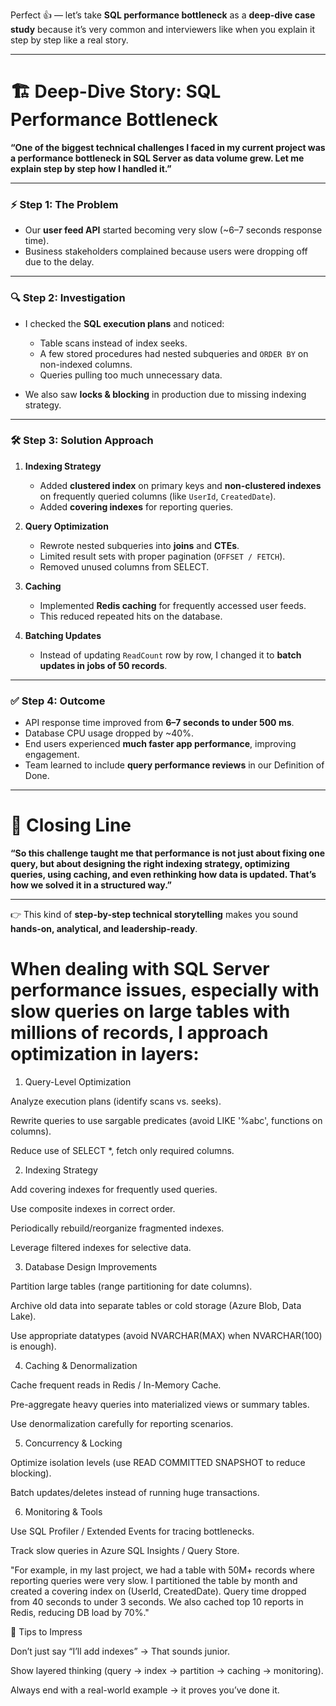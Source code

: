 

Perfect 👍 — let’s take **SQL performance bottleneck** as a **deep-dive case study** because it’s very common and interviewers like when you explain it step by step like a real story.

---

# 🏗️ Deep-Dive Story: SQL Performance Bottleneck

**“One of the biggest technical challenges I faced in my current project was a performance bottleneck in SQL Server as data volume grew. Let me explain step by step how I handled it.”**

---

### ⚡ Step 1: The Problem

* Our **user feed API** started becoming very slow (\~6–7 seconds response time).
* Business stakeholders complained because users were dropping off due to the delay.

---

### 🔍 Step 2: Investigation

* I checked the **SQL execution plans** and noticed:

  * Table scans instead of index seeks.
  * A few stored procedures had nested subqueries and `ORDER BY` on non-indexed columns.
  * Queries pulling too much unnecessary data.

* We also saw **locks & blocking** in production due to missing indexing strategy.

---

### 🛠️ Step 3: Solution Approach

1. **Indexing Strategy**

   * Added **clustered index** on primary keys and **non-clustered indexes** on frequently queried columns (like `UserId`, `CreatedDate`).
   * Added **covering indexes** for reporting queries.

2. **Query Optimization**

   * Rewrote nested subqueries into **joins** and **CTEs**.
   * Limited result sets with proper pagination (`OFFSET / FETCH`).
   * Removed unused columns from SELECT.

3. **Caching**

   * Implemented **Redis caching** for frequently accessed user feeds.
   * This reduced repeated hits on the database.

4. **Batching Updates**

   * Instead of updating `ReadCount` row by row, I changed it to **batch updates in jobs of 50 records**.

---

### ✅ Step 4: Outcome

* API response time improved from **6–7 seconds to under 500 ms**.
* Database CPU usage dropped by \~40%.
* End users experienced **much faster app performance**, improving engagement.
* Team learned to include **query performance reviews** in our Definition of Done.

---

# 🌟 Closing Line

**“So this challenge taught me that performance is not just about fixing one query, but about designing the right indexing strategy, optimizing queries, using caching, and even rethinking how data is updated. That’s how we solved it in a structured way.”**

---

👉 This kind of **step-by-step technical storytelling** makes you sound **hands-on, analytical, and leadership-ready**.

# When dealing with SQL Server performance issues, especially with slow queries on large tables with millions of records, I approach optimization in layers:

1. Query-Level Optimization

Analyze execution plans (identify scans vs. seeks).

Rewrite queries to use sargable predicates (avoid LIKE '%abc', functions on columns).

Reduce use of SELECT *, fetch only required columns.

2. Indexing Strategy

Add covering indexes for frequently used queries.

Use composite indexes in correct order.

Periodically rebuild/reorganize fragmented indexes.

Leverage filtered indexes for selective data.

3. Database Design Improvements

Partition large tables (range partitioning for date columns).

Archive old data into separate tables or cold storage (Azure Blob, Data Lake).

Use appropriate datatypes (avoid NVARCHAR(MAX) when NVARCHAR(100) is enough).

4. Caching & Denormalization

Cache frequent reads in Redis / In-Memory Cache.

Pre-aggregate heavy queries into materialized views or summary tables.

Use denormalization carefully for reporting scenarios.

5. Concurrency & Locking

Optimize isolation levels (use READ COMMITTED SNAPSHOT to reduce blocking).

Batch updates/deletes instead of running huge transactions.

6. Monitoring & Tools

Use SQL Profiler / Extended Events for tracing bottlenecks.

Track slow queries in Azure SQL Insights / Query Store.

"For example, in my last project, we had a table with 50M+ records where reporting queries were very slow. I partitioned the table by month and created a covering index on (UserId, CreatedDate). Query time dropped from 40 seconds to under 3 seconds. We also cached top 10 reports in Redis, reducing DB load by 70%."

🚀 Tips to Impress

Don’t just say “I’ll add indexes” → That sounds junior.

Show layered thinking (query → index → partition → caching → monitoring).

Always end with a real-world example → it proves you’ve done it.
